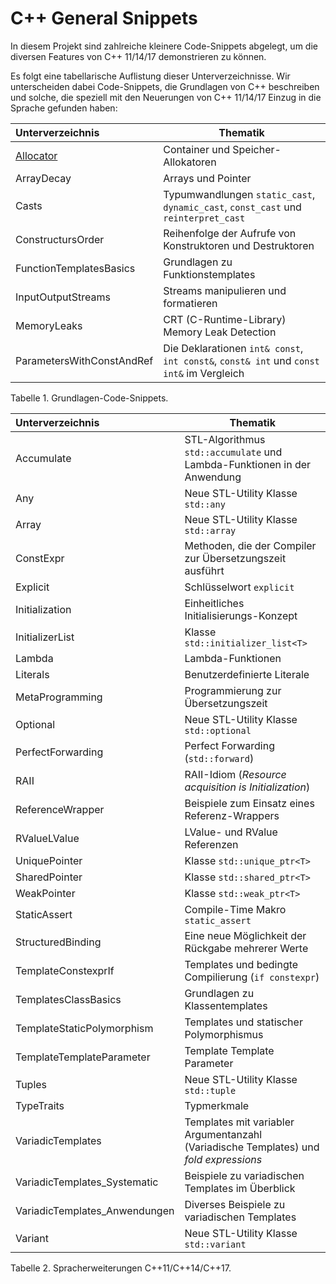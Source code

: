 # C++ General Snippets

In diesem Projekt sind zahlreiche kleinere Code-Snippets abgelegt, um die diversen Features von C++ 11/14/17 demonstrieren zu können.

Es folgt eine tabellarische Auflistung dieser Unterverzeichnisse. Wir unterscheiden dabei Code-Snippets,
die Grundlagen von C++ beschreiben und solche, die speziell mit den Neuerungen von C++ 11/14/17 
Einzug in die Sprache gefunden haben:

| Unterverzeichnis | Thematik |
|:-------------- |-----------------------------------------|
| [Allocator](GeneralSnippets/Allocator/StdAllocator.md) | Container und Speicher-Allokatoren |
| ArrayDecay | Arrays und Pointer  |
| Casts | Typumwandlungen `static_cast`, `dynamic_cast`, `const_cast` und `reinterpret_cast` |
| ConstructursOrder | Reihenfolge der Aufrufe von Konstruktoren und Destruktoren |
| FunctionTemplatesBasics | Grundlagen zu Funktionstemplates |
| InputOutputStreams | Streams manipulieren und formatieren |
| MemoryLeaks | CRT (C-Runtime-Library) Memory Leak Detection |
| ParametersWithConstAndRef | Die Deklarationen `int& const`, `int const&`, `const& int` und `const int&` im Vergleich |

Tabelle 1. Grundlagen-Code-Snippets.


| Unterverzeichnis | Thematik |
|:-------------- |-----------------------------------------|
| Accumulate | STL-Algorithmus `std::accumulate` und Lambda-Funktionen in der Anwendung |
| Any | Neue STL-Utility Klasse `std::any` |
| Array | Neue STL-Utility Klasse `std::array` |
| ConstExpr | Methoden, die der Compiler zur Übersetzungszeit ausführt |
| Explicit | Schlüsselwort `explicit` |
| Initialization | Einheitliches Initialisierungs-Konzept |
| InitializerList | Klasse `std::initializer_list<T>` |
| Lambda | Lambda-Funktionen |#
| Literals | Benutzerdefinierte Literale |
| MetaProgramming | Programmierung zur Übersetzungszeit |
| Optional | Neue STL-Utility Klasse `std::optional` |
| PerfectForwarding | Perfect Forwarding (`std::forward`) |
| RAII | RAII-Idiom (*Resource acquisition is Initialization*) |
| ReferenceWrapper  | Beispiele zum Einsatz eines Referenz-Wrappers |
| RValueLValue | LValue- und RValue Referenzen |
| UniquePointer | Klasse `std::unique_ptr<T>` |
| SharedPointer | Klasse `std::shared_ptr<T>` |
| WeakPointer | Klasse `std::weak_ptr<T>` |
| StaticAssert | Compile-Time Makro `static_assert` |
| StructuredBinding | Eine neue Möglichkeit der Rückgabe mehrerer Werte |
| TemplateConstexprIf | Templates und bedingte Compilierung (`if constexpr`) |
| TemplatesClassBasics | Grundlagen zu Klassentemplates |
| TemplateStaticPolymorphism | Templates und statischer Polymorphismus |
| TemplateTemplateParameter | Template Template Parameter |
| Tuples | Neue STL-Utility Klasse `std::tuple` |
| TypeTraits | Typmerkmale |
| VariadicTemplates | Templates mit variabler Argumentanzahl (Variadische Templates) und *fold expressions* |
| VariadicTemplates_Systematic | Beispiele zu variadischen Templates im Überblick |
| VariadicTemplates_Anwendungen | Diverses Beispiele zu variadischen Templates |
| Variant | Neue STL-Utility Klasse `std::variant` |

Tabelle 2. Spracherweiterungen C++11/C++14/C++17.
